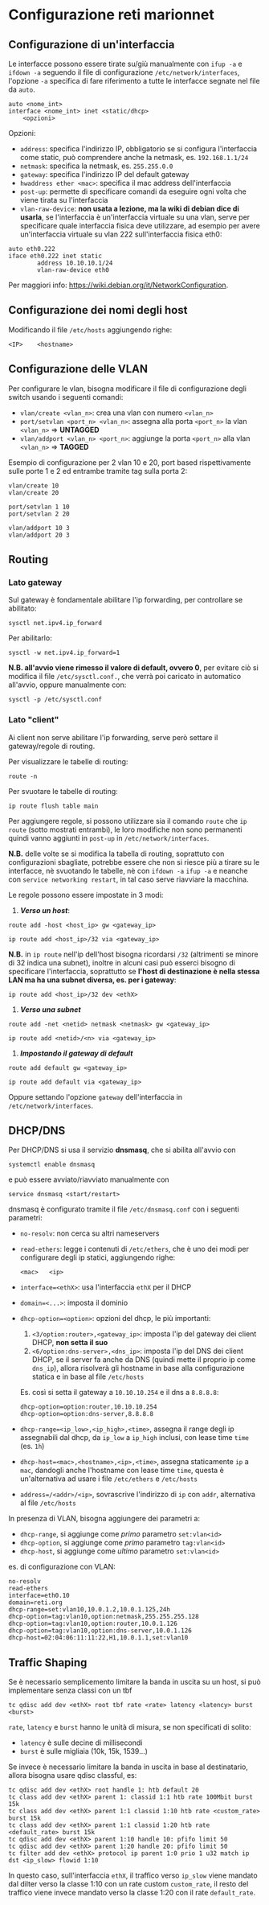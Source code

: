 # Configurazione reti marionnet

## Configurazione di un'interfaccia
Le interfacce possono essere tirate su/giù manualmente con ```ifup -a``` e ```ifdown -a``` seguendo il file di configurazione ```/etc/network/interfaces```, l'opzione ```-a``` specifica di fare riferimento a tutte le interfacce segnate nel file da ```auto```.

```
auto <nome_int>
interface <nome_int> inet <static/dhcp>
    <opzioni>
```

Opzioni:
- ```address```: specifica l'indirizzo IP, obbligatorio se si configura l'interfaccia come static, può comprendere anche la netmask, es. ```192.168.1.1/24```
- ```netmask```: specifica la netmask, es. ```255.255.0.0```
- ```gateway```: specifica l'indirizzo IP del default gateway
- ```hwaddress ether <mac>```: specifica il mac address dell'interfaccia
- ```post-up```: permette di specificare comandi da eseguire ogni volta che viene tirata su l'interfaccia
- ```vlan-raw-device```: **non usata a lezione, ma la wiki di debian dice di usarla**, se l'interfaccia è un'interfaccia virtuale su una vlan, serve per specificare quale interfaccia fisica deve utilizzare, ad esempio per avere un'interfaccia virtuale su vlan 222 sull'interfaccia fisica eth0:

```
auto eth0.222
iface eth0.222 inet static
        address 10.10.10.1/24
        vlan-raw-device eth0
```

Per maggiori info: https://wiki.debian.org/it/NetworkConfiguration.

## Configurazione dei nomi degli host
Modificando il file ```/etc/hosts``` aggiungendo righe:

```
<IP>    <hostname>
```

## Configurazione delle VLAN
Per configurare le vlan, bisogna modificare il file di configurazione degli switch usando i seguenti comandi:
- ```vlan/create <vlan_n>```: crea una vlan con numero ```<vlan_n>```
- ```port/setvlan <port_n> <vlan_n>```: assegna alla porta ```<port_n>``` la vlan ```<vlan_n>``` => **UNTAGGED**
- ```vlan/addport <vlan_n> <port_n>```: aggiunge la porta ```<port_n>``` alla vlan ```<vlan_n>``` => **TAGGED**

Esempio di configurazione per 2 vlan 10 e 20, port based rispettivamente sulle porte 1 e 2 ed entrambe tramite tag sulla porta 2:

```
vlan/create 10
vlan/create 20

port/setvlan 1 10
port/setvlan 2 20

vlan/addport 10 3
vlan/addport 20 3
```

## Routing
### Lato gateway
Sul gateway è fondamentale abilitare l'ip forwarding, per controllare se abilitato:
```
sysctl net.ipv4.ip_forward
```
Per abilitarlo:
```
sysctl -w net.ipv4.ip_forward=1
```
**N.B. all'avvio viene rimesso il valore di default, ovvero 0**, per evitare ciò si modifica il file ```/etc/sysctl.conf.```, che verrà poi caricato in automatico all'avvio, oppure manualmente con:
```
sysctl -p /etc/sysctl.conf
```
### Lato "client"
Ai client non serve abilitare l'ip forwarding, serve però settare il gateway/regole di routing.

Per visualizzare le tabelle di routing:
```
route -n
```
Per svuotare le tabelle di routing:
```
ip route flush table main
```

Per aggiungere regole, si possono utilizzare sia il comando ```route``` che ```ip route``` (sotto mostrati entrambi), le loro modifiche non sono permanenti quindi vanno aggiunti in ```post-up``` in ```/etc/network/interfaces```.

**N.B.** delle volte se si modifica la tabella di routing, soprattuto con configurazioni sbagliate, potrebbe essere che non si riesce più a tirare su le interfacce, nè svuotando le tabelle, nè con ```ifdown -a``` ```ifup -a``` e neanche con ```service networking restart```, in tal caso serve riavviare la macchina.

Le regole possono essere impostate in 3 modi:
1) _**Verso un host**_:
```
route add -host <host_ip> gw <gateway_ip>
```
```
ip route add <host_ip>/32 via <gateway_ip>
```
**N.B.** in ```ip route``` nell'ip dell'host bisogna ricordarsi ```/32``` (altrimenti se minore di 32 indica una subnet), inoltre in alcuni casi può esserci bisogno di specificare l'interfaccia, soprattutto se **l'host di destinazione è nella stessa LAN ma ha una subnet diversa, es. per i gateway**:
```
ip route add <host_ip>/32 dev <ethX>
```
1) _**Verso una subnet**_
```
route add -net <netid> netmask <netmask> gw <gateway_ip>
```
```
ip route add <netid>/<n> via <gateway_ip>
```
1) _**Impostando il gateway di default**_
```
route add default gw <gateway_ip>
```
```
ip route add default via <gateway_ip>
```
Oppure settando l'opzione ```gateway``` dell'interfaccia in ```/etc/network/interfaces```.

## DHCP/DNS
Per DHCP/DNS si usa il servizio **dnsmasq**, che si abilita all'avvio con
```
systemctl enable dnsmasq
```
e può essere avviato/riavviato manualmente con
```
service dnsmasq <start/restart>
```
dnsmasq è configurato tramite il file ```/etc/dnsmasq.conf``` con i seguenti parametri:
- ```no-resolv```: non cerca su altri nameservers
- ```read-ethers```: legge i contenuti di ```/etc/ethers```, che è uno dei modi per configurare degli ip statici, aggiungendo righe:
    ```
    <mac>   <ip>
    ```
- ```interface=<ethX>```: usa l'interfaccia ```ethX``` per il DHCP
- ```domain=<...>```: imposta il dominio
- ```dhcp-option=<option>```: opzioni del dhcp, le più importanti:
  1. ```<3/option:router>,<gateway_ip>```: imposta l'ip del gateway dei client DHCP, **non setta il suo** 
  2. ```<6/option:dns-server>,<dns_ip>```: imposta l'ip del DNS dei client DHCP, se il server fa anche da DNS (quindi mette il proprio ip come ```dns_ip```), allora risolverà gli hostname in base alla configurazione statica e in base al file ```/etc/hosts``` 

    Es. così si setta il gateway a ```10.10.10.254``` e il dns a ```8.8.8.8```:
    ```
    dhcp-option=option:router,10.10.10.254
    dhcp-option=option:dns-server,8.8.8.8
    ```
- ```dhcp-range=<ip_low>,<ip_high>,<time>```, assegna il range degli ip assegnabili dal dhcp, da ```ip_low``` a ```ip_high``` inclusi, con lease time ```time``` (es. ```1h```)
- ```dhcp-host=<mac>,<hostname>,<ip>,<time>```, assegna staticamente ```ip``` a ```mac```, dandogli anche l'hostname con lease time ```time```, questa è un'alternativa ad usare i file ```/etc/ethers``` e ```/etc/hosts```
- ```address=/<addr>/<ip>```, sovrascrive l'indirizzo di ```ip``` con ```addr```, alternativa al file ```/etc/hosts```

In presenza di VLAN, bisogna aggiungere dei parametri a:
- ```dhcp-range```, si aggiunge come _primo_ parametro ```set:vlan<id>```
- ```dhcp-option```, si aggiunge come _primo_ parametro ```tag:vlan<id>```
- ```dhcp-host```, si aggiunge come _ultimo_ parametro ```set:vlan<id>```

es. di configurazione con VLAN:
```
no-resolv
read-ethers
interface=eth0.10
domain=reti.org
dhcp-range=set:vlan10,10.0.1.2,10.0.1.125,24h
dhcp-option=tag:vlan10,option:netmask,255.255.255.128
dhcp-option=tag:vlan10,option:router,10.0.1.126
dhcp-option=tag:vlan10,option:dns-server,10.0.1.126
dhcp-host=02:04:06:11:11:22,H1,10.0.1.1,set:vlan10
```

## Traffic Shaping
Se è necessario semplicemento limitare la banda in uscita su un host, si può implementare senza classi con un tbf
```
tc qdisc add dev <ethX> root tbf rate <rate> latency <latency> burst <burst>
```

```rate```, ```latency``` e ```burst``` hanno le unità di misura, se non specificati di solito:
- ```latency``` è sulle decine di millisecondi
- ```burst``` è sulle migliaia (10k, 15k, 1539...)

Se invece è necessario limitare la banda in uscita in base al destinatario, allora bisogna usare qdisc classful, es:
```
tc qdisc add dev <ethX> root handle 1: htb default 20
tc class add dev <ethX> parent 1: classid 1:1 htb rate 100Mbit burst 15k
tc class add dev <ethX> parent 1:1 classid 1:10 htb rate <custom_rate> burst 15k
tc class add dev <ethX> parent 1:1 classid 1:20 htb rate <default_rate> burst 15k
tc qdisc add dev <ethX> parent 1:10 handle 10: pfifo limit 50
tc qdisc add dev <ethX> parent 1:20 handle 20: pfifo limit 50
tc filter add dev <ethX> protocol ip parent 1:0 prio 1 u32 match ip dst <ip_slow> flowid 1:10
```

In questo caso, sull'interfaccia ```ethX```, il traffico verso ```ip_slow``` viene mandato dal dilter verso la classe 1:10 con un rate custom ```custom_rate```, il resto del traffico viene invece mandato verso la classe 1:20 con il rate ```default_rate```.